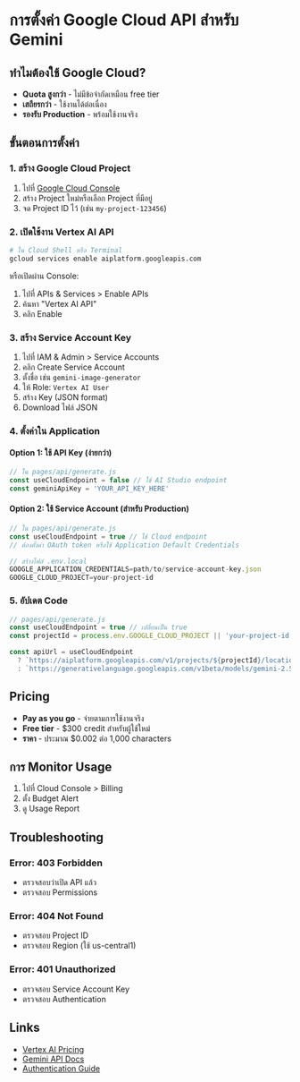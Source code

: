 # การตั้งค่า Google Cloud API สำหรับ Gemini

## ทำไมต้องใช้ Google Cloud?
- **Quota สูงกว่า** - ไม่มีข้อจำกัดเหมือน free tier
- **เสถียรกว่า** - ใช้งานได้ต่อเนื่อง
- **รองรับ Production** - พร้อมใช้งานจริง

## ขั้นตอนการตั้งค่า

### 1. สร้าง Google Cloud Project
1. ไปที่ [Google Cloud Console](https://console.cloud.google.com)
2. สร้าง Project ใหม่หรือเลือก Project ที่มีอยู่
3. จด Project ID ไว้ (เช่น `my-project-123456`)

### 2. เปิดใช้งาน Vertex AI API
```bash
# ใน Cloud Shell หรือ Terminal
gcloud services enable aiplatform.googleapis.com
```

หรือเปิดผ่าน Console:
1. ไปที่ APIs & Services > Enable APIs
2. ค้นหา "Vertex AI API"
3. คลิก Enable

### 3. สร้าง Service Account Key
1. ไปที่ IAM & Admin > Service Accounts
2. คลิก Create Service Account
3. ตั้งชื่อ เช่น `gemini-image-generator`
4. ให้ Role: `Vertex AI User`
5. สร้าง Key (JSON format)
6. Download ไฟล์ JSON

### 4. ตั้งค่าใน Application

#### Option 1: ใช้ API Key (ง่ายกว่า)
```javascript
// ใน pages/api/generate.js
const useCloudEndpoint = false // ใช้ AI Studio endpoint
const geminiApiKey = 'YOUR_API_KEY_HERE'
```

#### Option 2: ใช้ Service Account (สำหรับ Production)
```javascript
// ใน pages/api/generate.js
const useCloudEndpoint = true // ใช้ Cloud endpoint
// ต้องตั้งค่า OAuth token หรือใช้ Application Default Credentials

// สร้างไฟล์ .env.local
GOOGLE_APPLICATION_CREDENTIALS=path/to/service-account-key.json
GOOGLE_CLOUD_PROJECT=your-project-id
```

### 5. อัปเดต Code

```javascript
// pages/api/generate.js
const useCloudEndpoint = true // เปลี่ยนเป็น true
const projectId = process.env.GOOGLE_CLOUD_PROJECT || 'your-project-id'

const apiUrl = useCloudEndpoint
  ? `https://aiplatform.googleapis.com/v1/projects/${projectId}/locations/us-central1/publishers/google/models/gemini-2.5-flash-image-preview:generateContent`
  : `https://generativelanguage.googleapis.com/v1beta/models/gemini-2.5-flash-image-preview:generateContent?key=${geminiApiKey}`
```

## Pricing
- **Pay as you go** - จ่ายตามการใช้งานจริง
- **Free tier** - $300 credit สำหรับผู้ใช้ใหม่
- **ราคา** - ประมาณ $0.002 ต่อ 1,000 characters

## การ Monitor Usage
1. ไปที่ Cloud Console > Billing
2. ตั้ง Budget Alert
3. ดู Usage Report

## Troubleshooting

### Error: 403 Forbidden
- ตรวจสอบว่าเปิด API แล้ว
- ตรวจสอบ Permissions

### Error: 404 Not Found
- ตรวจสอบ Project ID
- ตรวจสอบ Region (ใช้ us-central1)

### Error: 401 Unauthorized
- ตรวจสอบ Service Account Key
- ตรวจสอบ Authentication

## Links
- [Vertex AI Pricing](https://cloud.google.com/vertex-ai/pricing)
- [Gemini API Docs](https://cloud.google.com/vertex-ai/docs/generative-ai/model-reference/gemini)
- [Authentication Guide](https://cloud.google.com/docs/authentication)